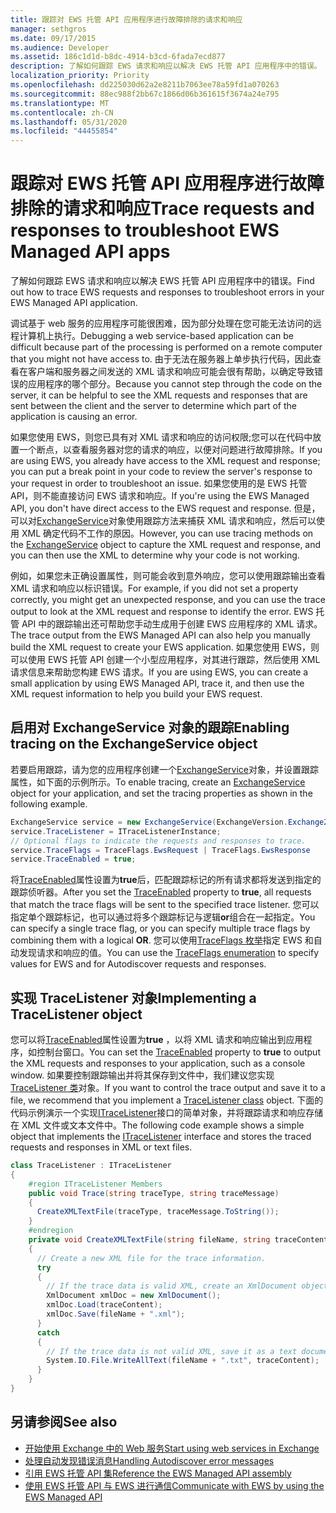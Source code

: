 ```yaml
---
title: 跟踪对 EWS 托管 API 应用程序进行故障排除的请求和响应
manager: sethgros
ms.date: 09/17/2015
ms.audience: Developer
ms.assetid: 186c1d1d-b8dc-4914-b3cd-6fada7ecd877
description: 了解如何跟踪 EWS 请求和响应以解决 EWS 托管 API 应用程序中的错误。
localization_priority: Priority
ms.openlocfilehash: dd225030d62a2e8211b7063ee78a59fd1a070263
ms.sourcegitcommit: 88ec988f2bb67c1866d06b361615f3674a24e795
ms.translationtype: MT
ms.contentlocale: zh-CN
ms.lasthandoff: 05/31/2020
ms.locfileid: "44455854"
---
```

# <a name="trace-requests-and-responses-to-troubleshoot-ews-managed-api-apps"></a><span data-ttu-id="114e2-103">跟踪对 EWS 托管 API 应用程序进行故障排除的请求和响应</span><span class="sxs-lookup"><span data-stu-id="114e2-103">Trace requests and responses to troubleshoot EWS Managed API apps</span></span>

<span data-ttu-id="114e2-104">了解如何跟踪 EWS 请求和响应以解决 EWS 托管 API 应用程序中的错误。</span><span class="sxs-lookup"><span data-stu-id="114e2-104">Find out how to trace EWS requests and responses to troubleshoot errors in your EWS Managed API application.</span></span>
  
<span data-ttu-id="114e2-105">调试基于 web 服务的应用程序可能很困难，因为部分处理在您可能无法访问的远程计算机上执行。</span><span class="sxs-lookup"><span data-stu-id="114e2-105">Debugging a web service-based application can be difficult because part of the processing is performed on a remote computer that you might not have access to.</span></span> <span data-ttu-id="114e2-106">由于无法在服务器上单步执行代码，因此查看在客户端和服务器之间发送的 XML 请求和响应可能会很有帮助，以确定导致错误的应用程序的哪个部分。</span><span class="sxs-lookup"><span data-stu-id="114e2-106">Because you cannot step through the code on the server, it can be helpful to see the XML requests and responses that are sent between the client and the server to determine which part of the application is causing an error.</span></span> 
  
<span data-ttu-id="114e2-107">如果您使用 EWS，则您已具有对 XML 请求和响应的访问权限;您可以在代码中放置一个断点，以查看服务器对您的请求的响应，以便对问题进行故障排除。</span><span class="sxs-lookup"><span data-stu-id="114e2-107">If you are using EWS, you already have access to the XML request and response; you can put a break point in your code to review the server's response to your request in order to troubleshoot an issue.</span></span> <span data-ttu-id="114e2-108">如果您使用的是 EWS 托管 API，则不能直接访问 EWS 请求和响应。</span><span class="sxs-lookup"><span data-stu-id="114e2-108">If you're using the EWS Managed API, you don't have direct access to the EWS request and response.</span></span> <span data-ttu-id="114e2-109">但是，可以对[ExchangeService](https://msdn.microsoft.com/library/microsoft.exchange.webservices.data.exchangeservice%28v=exchg.80%29.aspx)对象使用跟踪方法来捕获 XML 请求和响应，然后可以使用 XML 确定代码不工作的原因。</span><span class="sxs-lookup"><span data-stu-id="114e2-109">However, you can use tracing methods on the [ExchangeService](https://msdn.microsoft.com/library/microsoft.exchange.webservices.data.exchangeservice%28v=exchg.80%29.aspx) object to capture the XML request and response, and you can then use the XML to determine why your code is not working.</span></span> 

<span data-ttu-id="114e2-110">例如，如果您未正确设置属性，则可能会收到意外响应，您可以使用跟踪输出查看 XML 请求和响应以标识错误。</span><span class="sxs-lookup"><span data-stu-id="114e2-110">For example, if you did not set a property correctly, you might get an unexpected response, and you can use the trace output to look at the XML request and response to identify the error.</span></span> <span data-ttu-id="114e2-111">EWS 托管 API 中的跟踪输出还可帮助您手动生成用于创建 EWS 应用程序的 XML 请求。</span><span class="sxs-lookup"><span data-stu-id="114e2-111">The trace output from the EWS Managed API can also help you manually build the XML request to create your EWS application.</span></span> <span data-ttu-id="114e2-112">如果您使用 EWS，则可以使用 EWS 托管 API 创建一个小型应用程序，对其进行跟踪，然后使用 XML 请求信息来帮助您构建 EWS 请求。</span><span class="sxs-lookup"><span data-stu-id="114e2-112">If you are using EWS, you can create a small application by using EWS Managed API, trace it, and then use the XML request information to help you build your EWS request.</span></span> 
  
## <a name="enabling-tracing-on-the-exchangeservice-object"></a><span data-ttu-id="114e2-113">启用对 ExchangeService 对象的跟踪</span><span class="sxs-lookup"><span data-stu-id="114e2-113">Enabling tracing on the ExchangeService object</span></span>
<span data-ttu-id="114e2-114"><a name="bk_EnableTracing"> </a></span><span class="sxs-lookup"><span data-stu-id="114e2-114"><a name="bk_EnableTracing"> </a></span></span>

<span data-ttu-id="114e2-115">若要启用跟踪，请为您的应用程序创建一个[ExchangeService](https://msdn.microsoft.com/library/microsoft.exchange.webservices.data.exchangeservice%28v=exchg.80%29.aspx)对象，并设置跟踪属性，如下面的示例所示。</span><span class="sxs-lookup"><span data-stu-id="114e2-115">To enable tracing, create an [ExchangeService](https://msdn.microsoft.com/library/microsoft.exchange.webservices.data.exchangeservice%28v=exchg.80%29.aspx) object for your application, and set the tracing properties as shown in the following example.</span></span> 
  
```cs
ExchangeService service = new ExchangeService(ExchangeVersion.Exchange2010);
service.TraceListener = ITraceListenerInstance;
// Optional flags to indicate the requests and responses to trace.
service.TraceFlags = TraceFlags.EwsRequest | TraceFlags.EwsResponse
service.TraceEnabled = true;

```

<span data-ttu-id="114e2-116">将[TraceEnabled](https://msdn.microsoft.com/library/microsoft.exchange.webservices.data.exchangeservicebase.traceenabled%28v=exchg.80%29.aspx)属性设置为**true**后，匹配跟踪标记的所有请求都将发送到指定的跟踪侦听器。</span><span class="sxs-lookup"><span data-stu-id="114e2-116">After you set the [TraceEnabled](https://msdn.microsoft.com/library/microsoft.exchange.webservices.data.exchangeservicebase.traceenabled%28v=exchg.80%29.aspx) property to **true**, all requests that match the trace flags will be sent to the specified trace listener.</span></span> <span data-ttu-id="114e2-117">您可以指定单个跟踪标记，也可以通过将多个跟踪标记与逻辑**or**组合在一起指定。</span><span class="sxs-lookup"><span data-stu-id="114e2-117">You can specify a single trace flag, or you can specify multiple trace flags by combining them with a logical **OR**.</span></span> <span data-ttu-id="114e2-118">您可以使用[TraceFlags 枚举](https://msdn.microsoft.com/library/microsoft.exchange.webservices.data.traceflags%28v=exchg.80%29.aspx)指定 EWS 和自动发现请求和响应的值。</span><span class="sxs-lookup"><span data-stu-id="114e2-118">You can use the [TraceFlags enumeration](https://msdn.microsoft.com/library/microsoft.exchange.webservices.data.traceflags%28v=exchg.80%29.aspx) to specify values for EWS and for Autodiscover requests and responses.</span></span> 
  
## <a name="implementing-a-tracelistener-object"></a><span data-ttu-id="114e2-119">实现 TraceListener 对象</span><span class="sxs-lookup"><span data-stu-id="114e2-119">Implementing a TraceListener object</span></span>
<span data-ttu-id="114e2-120"><a name="bk_traceListener"> </a></span><span class="sxs-lookup"><span data-stu-id="114e2-120"><a name="bk_traceListener"> </a></span></span>

<span data-ttu-id="114e2-121">您可以将[TraceEnabled](https://msdn.microsoft.com/library/microsoft.exchange.webservices.data.exchangeservicebase.traceenabled%28v=exchg.80%29.aspx)属性设置为**true** ，以将 XML 请求和响应输出到应用程序，如控制台窗口。</span><span class="sxs-lookup"><span data-stu-id="114e2-121">You can set the [TraceEnabled](https://msdn.microsoft.com/library/microsoft.exchange.webservices.data.exchangeservicebase.traceenabled%28v=exchg.80%29.aspx) property to **true** to output the XML requests and responses to your application, such as a console window.</span></span> <span data-ttu-id="114e2-122">如果要控制跟踪输出并将其保存到文件中，我们建议您实现[TraceListener 类](https://msdn.microsoft.com/library/system.diagnostics.tracelistener.aspx)对象。</span><span class="sxs-lookup"><span data-stu-id="114e2-122">If you want to control the trace output and save it to a file, we recommend that you implement a [TraceListener class](https://msdn.microsoft.com/library/system.diagnostics.tracelistener.aspx) object.</span></span> <span data-ttu-id="114e2-123">下面的代码示例演示一个实现[ITraceListener](https://msdn.microsoft.com/library/microsoft.exchange.webservices.data.itracelistener%28v=exchg.80%29.aspx)接口的简单对象，并将跟踪请求和响应存储在 XML 文件或文本文件中。</span><span class="sxs-lookup"><span data-stu-id="114e2-123">The following code example shows a simple object that implements the [ITraceListener](https://msdn.microsoft.com/library/microsoft.exchange.webservices.data.itracelistener%28v=exchg.80%29.aspx) interface and stores the traced requests and responses in XML or text files.</span></span> 
  
```cs
class TraceListener : ITraceListener
{
    #region ITraceListener Members
    public void Trace(string traceType, string traceMessage)
    {
      CreateXMLTextFile(traceType, traceMessage.ToString());
    }
    #endregion
    private void CreateXMLTextFile(string fileName, string traceContent)
    {
      // Create a new XML file for the trace information.
      try
      {
        // If the trace data is valid XML, create an XmlDocument object and save.
        XmlDocument xmlDoc = new XmlDocument();
        xmlDoc.Load(traceContent);
        xmlDoc.Save(fileName + ".xml");
      }
      catch
      {
        // If the trace data is not valid XML, save it as a text document.
        System.IO.File.WriteAllText(fileName + ".txt", traceContent);
      }
    }
}

```

## <a name="see-also"></a><span data-ttu-id="114e2-124">另请参阅</span><span class="sxs-lookup"><span data-stu-id="114e2-124">See also</span></span>

- [<span data-ttu-id="114e2-125">开始使用 Exchange 中的 Web 服务</span><span class="sxs-lookup"><span data-stu-id="114e2-125">Start using web services in Exchange</span></span>](start-using-web-services-in-exchange.md)
- [<span data-ttu-id="114e2-126">处理自动发现错误消息</span><span class="sxs-lookup"><span data-stu-id="114e2-126">Handling Autodiscover error messages</span></span>](handling-autodiscover-error-messages.md)    
- [<span data-ttu-id="114e2-127">引用 EWS 托管 API 集</span><span class="sxs-lookup"><span data-stu-id="114e2-127">Reference the EWS Managed API assembly</span></span>](how-to-reference-the-ews-managed-api-assembly.md)    
- [<span data-ttu-id="114e2-128">使用 EWS 托管 API 与 EWS 进行通信</span><span class="sxs-lookup"><span data-stu-id="114e2-128">Communicate with EWS by using the EWS Managed API</span></span>](how-to-communicate-with-ews-by-using-the-ews-managed-api.md)
    

